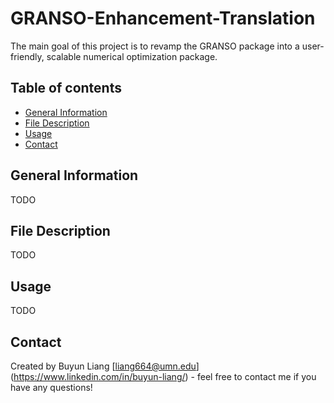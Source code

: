# GRANSO-Enhancement-Translation

The main goal of this project is to revamp the GRANSO package into a user-friendly, scalable numerical optimization package.

## Table of contents
* [General Information](#general-information)
* [File Description](#file-description)
* [Usage](#usage)
* [Contact](#contact)

## General Information
TODO

## File Description
TODO

## Usage
TODO

## Contact
Created by Buyun Liang [liang664@umn.edu] (https://www.linkedin.com/in/buyun-liang/) - feel free to contact me if you have any questions!
